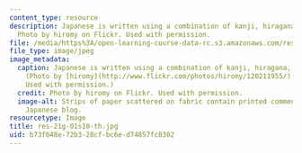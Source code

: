 ```yaml
---
content_type: resource
description: Japanese is written using a combination of kanji, hiragana, and katakana.
  Photo by hiromy on Flickr. Used with permission.
file: /media/https%3A/open-learning-course-data-rc.s3.amazonaws.com/res-21g-01-kana-spring-2010/b73f648e72b328cfbc6ed74857fc0302_res-21g-01s10-th.jpg
file_type: image/jpeg
image_metadata:
  caption: Japanese is written using a combination of kanji, hiragana, and katakana.
    (Photo by [hiromy](http://www.flickr.com/photos/hiromy/120211955/) on Flickr.
    Used with permission.)
  credit: Photo by hiromy on Flickr. Used with permission.
  image-alt: Strips of paper scattered on fabric contain printed comments  from a
    Japanese blog.
resourcetype: Image
title: res-21g-01s10-th.jpg
uid: b73f648e-72b3-28cf-bc6e-d74857fc0302
---
```


